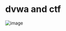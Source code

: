 # dvwa and ctf
![image](https://github.com/nahcusira/dvwa/assets/87233531/d99939df-a7b9-4be8-95c6-7c8633b10f5c)
